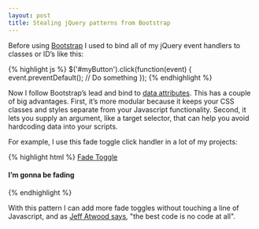 ```yaml
---
layout: post
title: Stealing jQuery patterns from Bootstrap
---
```


Before using [Bootstrap](http://getbootstrap.com) I used to bind all of my jQuery event handlers to classes or ID’s like this:

{% highlight js %}
$('#myButton').click(function(event) {
  event.preventDefault();
  // Do something
});
{% endhighlight %}

Now I follow Bootstrap’s lead and bind to [data attributes](https://developer.mozilla.org/en-US/docs/Web/Guide/HTML/Using_data_attributes). This has a couple of big advantages. First, it’s more modular because it keeps your CSS classes and styles separate from your Javascript functionality. Second, it lets you supply an argument, like a target selector, that can help you avoid hardcoding data into your scripts. 

For example, I use this fade toggle click handler in a lot of my projects:

{% highlight html %}
<a href="#" data-fade-toggle=".elementToFade">Fade Toggle</a>

<h4 class="elementToFade">I’m gonna be fading</h4>

<script>
$('[data-fade-toggle]').click(function(event) {
  event.preventDefault();
  $target = $( $(this).data('fade-toggle') );
  $target.fadeToggle();
});
</script>
{% endhighlight %}

With this pattern I can add more fade toggles without touching a line of Javascript, and as [Jeff Atwood says](http://www.codinghorror.com/blog/2007/05/the-best-code-is-no-code-at-all.html), "the best code is no code at all".